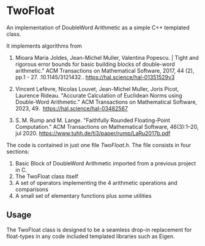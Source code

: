 # TwoFloat
An implementation of DoubleWord Arithmetic as a simple C++ templated class.

It implements algorithms from

1. Mioara Maria Joldes, Jean-Michel Muller, Valentina Popescu. |
Tight and rigorous error bounds for basic building blocks of double-word arithmetic."
ACM Transactions on Mathematical Software, 2017, 44 (2), pp.1 - 27. .10.1145/3121432.. https://hal.science/hal-01351529v3

2. Vincent Lefèvre, Nicolas Louvet, Jean-Michel Muller, Joris Picot, Laurence Rideau. 
"Accurate Calculation of Euclidean Norms using Double-Word Arithmetic."
ACM Transactions on Mathematical Software, 2023, 49.  https://hal.science/hal-03482567

3. S. M. Rump and M. Lange. 
"Faithfully Rounded Floating-Point Computation."
ACM Transactions on Mathematical Software, 46(3):1–20, jul 2020. https://www.tuhh.de/ti3/paper/rump/LaRu2017b.pdf


The code is contained in just one file *TwoFloat.h*.
The file consists in four sections:
1. Basic Block of DoubleWord Arithmetic imported from a previous project in C.
2. The TwoFloat class itself
3. A set of operators implementing the 4 arithmetic operations and comparisons
4. A small set of elementary functions plus some utilities

## Usage

The TwoFloat class is designed to be a seamless drop-in replacement for float-types in any code included templated libraries such as Eigen.

